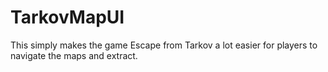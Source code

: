 # TarkovMapUI
This simply makes the game Escape from Tarkov a lot easier for players to navigate the maps and extract.
